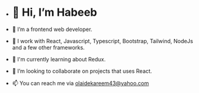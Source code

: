 - # 👋 Hi, I’m Habeeb


- 👀 I’m a frontend web developer.
- 🌱 I work with React, Javascript, Typescript, Bootstrap, Tailwind, NodeJs and a few other frameworks.
- 🌱 I'm currently learning about Redux.
- 💞️ I’m looking to collaborate on projects that uses React.
- 📫 You can reach me via olaidekareem43@yahoo.com

<!---
olaide-hok/olaide-hok is a ✨ special ✨ repository because its `README.md` (this file) appears on your GitHub profile.
You can click the Preview link to take a look at your changes.
--->
